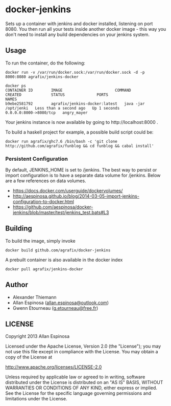 # docker-jenkins

Sets up a container with jenkins and docker installed, listening on
port 8080. You then run all your tests inside another docker image - this
way you don't need to install any build dependencies on your jenkins system.

## Usage

To run the container, do the following:

    docker run -v /var/run/docker.sock:/var/run/docker.sock -d -p 8000:8080 agrafix/jenkins-docker
    
    docker ps
    CONTAINER ID        IMAGE                       COMMAND                CREATED             STATUS              PORTS                     NAMES
    b9ebe2581792        agrafix/jenkins-docker:latest   java -jar /opt/jenki   Less than a second ago   Up 1 seconds        0.0.0.0:8000->8080/tcp   angry_mayer

Your jenkins instance is now available by going to http://localhost:8000 .

To build a haskell project for example, a possible build script could be:

    docker run agrafix/ghc7.6 /bin/bash -c 'git clone
    http://github.com/agrafix/funblog && cd funblog && cabal install'

### Persistent Configuration

By default, JENKINS_HOME is set to /jenkins.  The best way to persist or import configuration is to have a separate data volume for /jenkins.  Below are a few references on data volumes.

  * https://docs.docker.com/userguide/dockervolumes/
  * http://aespinosa.github.io/blog/2014-03-05-import-jenkins-configuration-to-docker.html
  * https://github.com/aespinosa/docker-jenkins/blob/master/test/jenkins_test.bats#L3

## Building

To build the image, simply invoke

    docker build github.com/agrafix/docker-jenkins

A prebuilt container is also available in the docker index

    docker pull agrafix/jenkins-docker


## Author

  * Alexander Thiemann
  * Allan Espinosa (<allan.espinosa@outlook.com>)
  * Gwenn Etourneau (<g.etourneau@free.fr>)

## LICENSE

Copyright 2013 Allan Espinosa

Licensed under the Apache License, Version 2.0 (the "License");
you may not use this file except in compliance with the License.
You may obtain a copy of the License at

  http://www.apache.org/licenses/LICENSE-2.0

Unless required by applicable law or agreed to in writing, software
distributed under the License is distributed on an "AS IS" BASIS,
WITHOUT WARRANTIES OR CONDITIONS OF ANY KIND, either express or implied.
See the License for the specific language governing permissions and
limitations under the License.
